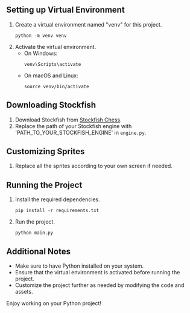 ## Setting up Virtual Environment
1. Create a virtual environment named "venv" for this project.
   ```
   python -m venv venv
   ```
2. Activate the virtual environment.
   - On Windows:
     ```
     venv\Scripts\activate
     ```
   - On macOS and Linux:
     ```
     source venv/bin/activate
     ```

## Downloading Stockfish
1. Download Stockfish from [Stockfish Chess](https://stockfishchess.org/).
2. Replace the path of your Stockfish engine with 'PATH_TO_YOUR_STOCKFISH_ENGINE' in `engine.py`.

## Customizing Sprites
1. Replace all the sprites according to your own screen if needed.

## Running the Project
1. Install the required dependencies.
   ```
   pip install -r requirements.txt
   ```
2. Run the project.
   ```
   python main.py
   ```

## Additional Notes
- Make sure to have Python installed on your system.
- Ensure that the virtual environment is activated before running the project.
- Customize the project further as needed by modifying the code and assets.

Enjoy working on your Python project!